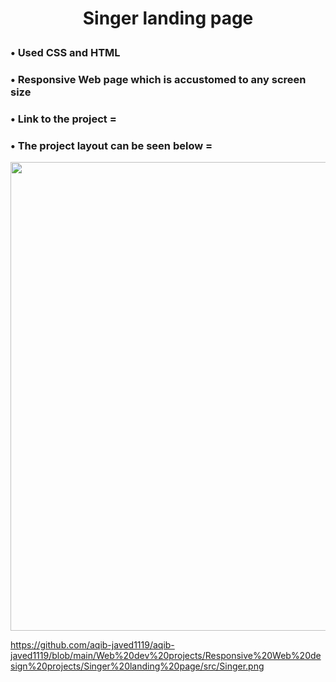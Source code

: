 

# <p align = "center" > Singer landing page </p>   

###  • Used CSS and HTML 
###  • Responsive Web page which is accustomed to any screen size 
###  • Link to the project = 
###  • The project layout can be seen below = 


<p align = "center" >
<img src="https://github.com/aqib-javed1119/aqib-javed1119/blob/main/Web%20dev%20projects/Responsive%20Web%20design%20projects/Singer%20landing%20page/src/Singer.png
 " width="750" height="750" />









https://github.com/aqib-javed1119/aqib-javed1119/blob/main/Web%20dev%20projects/Responsive%20Web%20design%20projects/Singer%20landing%20page/src/Singer.png
